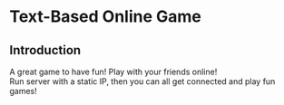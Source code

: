 Text-Based Online Game
====

## Introduction
A great game to have fun! Play with your friends online!  
Run server with a static IP, then you can all get connected 
and play fun games!
